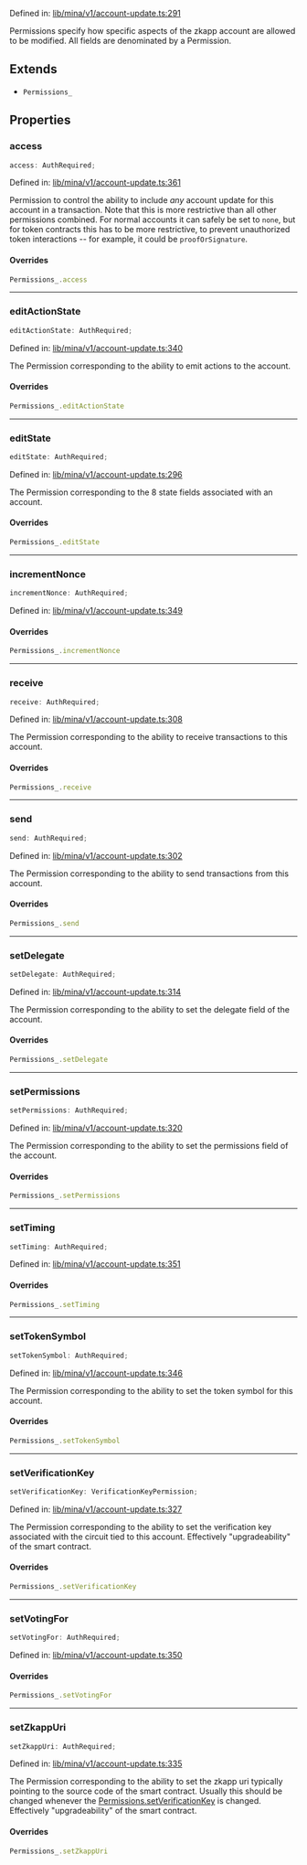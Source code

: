 Defined in: [lib/mina/v1/account-update.ts:291](https://github.com/o1-labs/o1js/blob/89b7d1522af805d6d4c45a96d7a9cbc29a457aec/src/lib/mina/v1/account-update.ts#L291)

Permissions specify how specific aspects of the zkapp account are allowed
to be modified. All fields are denominated by a Permission.

## Extends

- `Permissions_`

## Properties

### access

```ts
access: AuthRequired;
```

Defined in: [lib/mina/v1/account-update.ts:361](https://github.com/o1-labs/o1js/blob/89b7d1522af805d6d4c45a96d7a9cbc29a457aec/src/lib/mina/v1/account-update.ts#L361)

Permission to control the ability to include _any_ account update for this
account in a transaction. Note that this is more restrictive than all other
permissions combined. For normal accounts it can safely be set to `none`,
but for token contracts this has to be more restrictive, to prevent
unauthorized token interactions -- for example, it could be
`proofOrSignature`.

#### Overrides

```ts
Permissions_.access
```

***

### editActionState

```ts
editActionState: AuthRequired;
```

Defined in: [lib/mina/v1/account-update.ts:340](https://github.com/o1-labs/o1js/blob/89b7d1522af805d6d4c45a96d7a9cbc29a457aec/src/lib/mina/v1/account-update.ts#L340)

The Permission corresponding to the ability to emit actions to the account.

#### Overrides

```ts
Permissions_.editActionState
```

***

### editState

```ts
editState: AuthRequired;
```

Defined in: [lib/mina/v1/account-update.ts:296](https://github.com/o1-labs/o1js/blob/89b7d1522af805d6d4c45a96d7a9cbc29a457aec/src/lib/mina/v1/account-update.ts#L296)

The Permission corresponding to the 8 state fields associated with
an account.

#### Overrides

```ts
Permissions_.editState
```

***

### incrementNonce

```ts
incrementNonce: AuthRequired;
```

Defined in: [lib/mina/v1/account-update.ts:349](https://github.com/o1-labs/o1js/blob/89b7d1522af805d6d4c45a96d7a9cbc29a457aec/src/lib/mina/v1/account-update.ts#L349)

#### Overrides

```ts
Permissions_.incrementNonce
```

***

### receive

```ts
receive: AuthRequired;
```

Defined in: [lib/mina/v1/account-update.ts:308](https://github.com/o1-labs/o1js/blob/89b7d1522af805d6d4c45a96d7a9cbc29a457aec/src/lib/mina/v1/account-update.ts#L308)

The Permission corresponding to the ability to receive transactions
to this account.

#### Overrides

```ts
Permissions_.receive
```

***

### send

```ts
send: AuthRequired;
```

Defined in: [lib/mina/v1/account-update.ts:302](https://github.com/o1-labs/o1js/blob/89b7d1522af805d6d4c45a96d7a9cbc29a457aec/src/lib/mina/v1/account-update.ts#L302)

The Permission corresponding to the ability to send transactions
from this account.

#### Overrides

```ts
Permissions_.send
```

***

### setDelegate

```ts
setDelegate: AuthRequired;
```

Defined in: [lib/mina/v1/account-update.ts:314](https://github.com/o1-labs/o1js/blob/89b7d1522af805d6d4c45a96d7a9cbc29a457aec/src/lib/mina/v1/account-update.ts#L314)

The Permission corresponding to the ability to set the delegate
field of the account.

#### Overrides

```ts
Permissions_.setDelegate
```

***

### setPermissions

```ts
setPermissions: AuthRequired;
```

Defined in: [lib/mina/v1/account-update.ts:320](https://github.com/o1-labs/o1js/blob/89b7d1522af805d6d4c45a96d7a9cbc29a457aec/src/lib/mina/v1/account-update.ts#L320)

The Permission corresponding to the ability to set the permissions
field of the account.

#### Overrides

```ts
Permissions_.setPermissions
```

***

### setTiming

```ts
setTiming: AuthRequired;
```

Defined in: [lib/mina/v1/account-update.ts:351](https://github.com/o1-labs/o1js/blob/89b7d1522af805d6d4c45a96d7a9cbc29a457aec/src/lib/mina/v1/account-update.ts#L351)

#### Overrides

```ts
Permissions_.setTiming
```

***

### setTokenSymbol

```ts
setTokenSymbol: AuthRequired;
```

Defined in: [lib/mina/v1/account-update.ts:346](https://github.com/o1-labs/o1js/blob/89b7d1522af805d6d4c45a96d7a9cbc29a457aec/src/lib/mina/v1/account-update.ts#L346)

The Permission corresponding to the ability to set the token symbol
for this account.

#### Overrides

```ts
Permissions_.setTokenSymbol
```

***

### setVerificationKey

```ts
setVerificationKey: VerificationKeyPermission;
```

Defined in: [lib/mina/v1/account-update.ts:327](https://github.com/o1-labs/o1js/blob/89b7d1522af805d6d4c45a96d7a9cbc29a457aec/src/lib/mina/v1/account-update.ts#L327)

The Permission corresponding to the ability to set the verification
key associated with the circuit tied to this account. Effectively
"upgradeability" of the smart contract.

#### Overrides

```ts
Permissions_.setVerificationKey
```

***

### setVotingFor

```ts
setVotingFor: AuthRequired;
```

Defined in: [lib/mina/v1/account-update.ts:350](https://github.com/o1-labs/o1js/blob/89b7d1522af805d6d4c45a96d7a9cbc29a457aec/src/lib/mina/v1/account-update.ts#L350)

#### Overrides

```ts
Permissions_.setVotingFor
```

***

### setZkappUri

```ts
setZkappUri: AuthRequired;
```

Defined in: [lib/mina/v1/account-update.ts:335](https://github.com/o1-labs/o1js/blob/89b7d1522af805d6d4c45a96d7a9cbc29a457aec/src/lib/mina/v1/account-update.ts#L335)

The Permission corresponding to the ability to set the zkapp uri
typically pointing to the source code of the smart contract. Usually this
should be changed whenever the [Permissions.setVerificationKey](Permissions.md#setverificationkey) is
changed. Effectively "upgradeability" of the smart contract.

#### Overrides

```ts
Permissions_.setZkappUri
```
